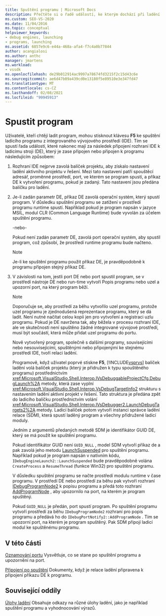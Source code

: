 ```yaml
---
title: Spuštění programu | Microsoft Docs
description: Přečtěte si o řadě událostí, ke kterým dochází při ladění programu pomocí klávesy F5 ke spuštění ladicího programu z integrovaného vývojového prostředí (IDE).
ms.custom: SEO-VS-2020
ms.date: 11/04/2016
ms.topic: conceptual
helpviewer_keywords:
- debug engines, launching
- programs, launching
ms.assetid: 6857e9c6-e44a-468a-afa4-f7c4a0b77844
author: acangialosi
ms.author: anthc
manager: jmartens
ms.workload:
- vssdk
ms.openlocfilehash: de29b012914ac9997a78674fd3215f2c15d43c6e
ms.sourcegitcommit: ae6d47b09a439cd0e13180f5e89510e3e347fd47
ms.translationtype: MT
ms.contentlocale: cs-CZ
ms.lasthandoff: 02/08/2021
ms.locfileid: "99945913"
---
```

# <a name="launch-a-program"></a>Spustit program
Uživatelé, kteří chtějí ladit program, mohou stisknout klávesu **F5** ke spuštění ladicího programu z integrovaného vývojového prostředí (IDE). Tím se spustí řada událostí, které nakonec mají za následek připojení rozhraní IDE k ladicímu stroji (DE), který je zase připojen nebo připojen k programu následujícím způsobem:

1. Rozhraní IDE nejprve zavolá balíček projektu, aby získalo nastavení ladění aktivního projektu v řešení. Mezi tato nastavení patří spouštěcí adresář, proměnné prostředí, port, ve kterém se program spustí, a příkaz DE k vytvoření programu, pokud je zadaný. Tato nastavení jsou předána balíčku pro ladění.

2. Je-li zadán parametr DE, příkaz DE zavolá operační systém, který spustí program. V důsledku spuštění programu se zatížení v prostředí programu runtime spustí. Například pokud je program napsán v jazyce MSIL, modul CLR (Common Language Runtime) bude vyvolán za účelem spuštění programu.

    -nebo-

    Pokud není zadán parametr DE, zavolá port operační systém, aby spustil program, což způsobí, že prostředí runtime programu bude načteno.

   > [!NOTE]
   > Je-li ke spuštění programu použit příkaz DE, je pravděpodobně k programu připojen stejný příkaz DE.

3. V závislosti na tom, jestli port DE nebo port spustil program, se v prostředí nástroje DE nebo run-time vytvoří Popis programu nebo uzel a upozorní port, na který program běží.

   > [!NOTE]
   > Doporučuje se, aby prostředí za běhu vytvořilo uzel programu, protože uzel programu je zjednodušená reprezentace programu, který se dá ladit. Není nutné načítat celou kopii jen pro vytvoření a registraci uzlu programu. Pokud je DE navržena tak, aby běžela v procesu rozhraní IDE, ale ve skutečnosti není spuštěno žádné integrované vývojové prostředí, musí být součástí, která může přidat uzel programu do portu.

   Nově vytvořený program, společně s dalšími programy, souvisejícími nebo nesouvisejícími, spuštěnými nebo připojenými ke stejnému prostředí IDE, tvoří relaci ladění.

   Programově, když uživatel poprvé stiskne **F5**, [!INCLUDE[vsprvs](../../code-quality/includes/vsprvs_md.md)] balíček ladění volá balíček projektu (který je přidružen k typu spouštěného programu) prostřednictvím <xref:Microsoft.VisualStudio.Shell.Interop.IVsDebuggableProjectCfg.DebugLaunch%2A> metody, která zase vyplní <xref:Microsoft.VisualStudio.Shell.Interop.VsDebugTargetInfo2> strukturu s nastavením ladění aktivní projekt v řešení. Tato struktura je předána zpět do ladicího balíčku prostřednictvím volání <xref:Microsoft.VisualStudio.Shell.Interop.IVsDebugger2.LaunchDebugTargets2%2A> metody. Ladicí balíček potom vytvoří instanci správce ladění relace (SDM), která spustí laděný program a všechny přidružené ladicí moduly.

   Jedním z argumentů předaných metodě SDM je identifikátor GUID DE, který se má použít ke spuštění programu.

   Pokud identifikátor GUID není `GUID_NULL` , model SDM vytvoří příkaz de a pak zavolá jeho metodu [LaunchSuspended](../../extensibility/debugger/reference/idebugenginelaunch2-launchsuspended.md) pro spuštění programu. Například pokud je program napsán v nativním kódu, `IDebugEngineLaunch2::LaunchSuspended` bude pravděpodobně volána `CreateProcess` a `ResumeThread` (funkce Win32) pro spuštění programu.

   V důsledku spuštění programu se načte prostředí modulu runtime v čase programu. V prostředí DE nebo prostředí za běhu pak vytvoří rozhraní [IDebugProgramNode2](../../extensibility/debugger/reference/idebugprogramnode2.md) k popisu programu a předá toto rozhraní [AddProgramNode](../../extensibility/debugger/reference/idebugportnotify2-addprogramnode.md) , aby upozornilo na port, na kterém je program spuštěný.

   Pokud `GUID_NULL` je předán, port spustí program. Po spuštění programu vytvoří prostředí za běhu `IDebugProgramNode2` rozhraní pro popis programu a předává ho do `IDebugPortNotify2::AddProgramNode` . Tím se upozorní port, na kterém je program spuštěný. Pak SDM připojí ladicí modul ke spuštěnému programu.

## <a name="in-this-section"></a>V této části
 [Oznamování portu](../../extensibility/debugger/notifying-the-port.md) Vysvětluje, co se stane po spuštění programu a upozornění na port.

 [Připojení po spuštění](../../extensibility/debugger/attaching-after-a-launch.md) Dokumenty, když je relace ladění připravena k připojení příkazu DE k programu.

## <a name="related-sections"></a>Související oddíly
 [Úlohy ladění](../../extensibility/debugger/debugging-tasks.md) Obsahuje odkazy na různé úlohy ladění, jako je například spuštění programu a vyhodnocování výrazů.
